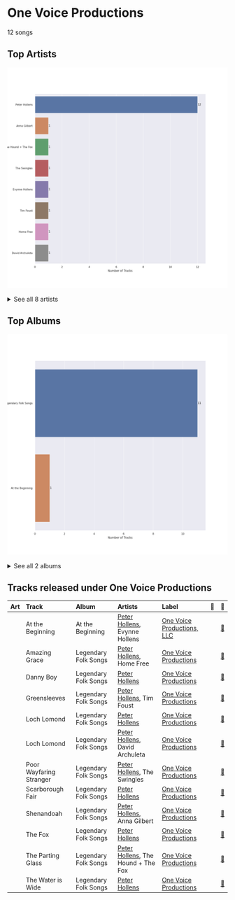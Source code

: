 # One Voice Productions

12 songs

## Top Artists

![Bar chart of top 8 artists](../images/labels/one_voice_productions/artists.png)


<details>
<summary>See all 8 artists</summary>

|   Number of Tracks | Art                                                                                              | Artist                                       | 🔗                                                           |
|-------------------:|:-------------------------------------------------------------------------------------------------|:---------------------------------------------|:------------------------------------------------------------|
|                 12 | <img src="https://i.scdn.co/image/ab6761610000e5eb5c2b393e7d8a0a1bdb64b231" alt="" width="50" /> | [Peter Hollens](../artists/peter_hollens.md) | [🔗](https://open.spotify.com/artist/7EIbKyiLnEJ1Y074UIUyZJ) |
|                  1 | <img src="https://i.scdn.co/image/ab6761610000e5eb10264b6242b96013b393e9ba" alt="" width="50" /> | Anna Gilbert                                 | [🔗](https://open.spotify.com/artist/77ajzV8In7jP3U2OYT1Yy7) |
|                  1 | <img src="https://i.scdn.co/image/ab6761610000e5eb2131a1dabfa3b1f2f4fb4b81" alt="" width="50" /> | The Hound + The Fox                          | [🔗](https://open.spotify.com/artist/6KxrjoB8dMcRC295reb2Us) |
|                  1 | <img src="https://i.scdn.co/image/ab6761610000e5ebe6929e51ab4408868a13cbd8" alt="" width="50" /> | The Swingles                                 | [🔗](https://open.spotify.com/artist/5QvPTVBx6OlrUuPwC8W3uU) |
|                  1 | <img src="https://i.scdn.co/image/ab6761610000e5ebf9c4a13ec9833826f03a183a" alt="" width="50" /> | Evynne Hollens                               | [🔗](https://open.spotify.com/artist/3nj3MfJCFFoKiRkAOW1R8c) |
|                  1 | <img src="https://i.scdn.co/image/ab67616d0000b273c567eb6d2598c7013ed46ca2" alt="" width="50" /> | Tim Foust                                    | [🔗](https://open.spotify.com/artist/2VtwFbDZzIoT9ZD0uR5HHD) |
|                  1 | <img src="https://i.scdn.co/image/ab6761610000e5eb472ce72dbc3c845b6e6324b0" alt="" width="50" /> | Home Free                                    | [🔗](https://open.spotify.com/artist/2MSlGNpwXDScUdspOK6TS7) |
|                  1 | <img src="https://i.scdn.co/image/ab6761610000e5eb9b3a3f827bf30c0d1f10198c" alt="" width="50" /> | David Archuleta                              | [🔗](https://open.spotify.com/artist/2C9n4tQgNLhHPhSCmdsQnk) |

</details>


## Top Albums

![Bar chart of top 2 albums in](../images/labels/one_voice_productions/albums.png)


<details>
<summary>See all 2 albums</summary>

|   Number of Tracks | Art                                                                                              | Album                | 🔗                                                          |
|-------------------:|:-------------------------------------------------------------------------------------------------|:---------------------|:-----------------------------------------------------------|
|                 11 | <img src="https://i.scdn.co/image/ab67616d0000b273fe9bb826b4677ad094f49fa3" alt="" width="50" /> | Legendary Folk Songs | [🔗](https://open.spotify.com/album/22qN0Gw54OwckjTgVGUzVG) |
|                  1 | <img src="https://i.scdn.co/image/ab67616d0000b273de86cb7d44e765c043a8b596" alt="" width="50" /> | At the Beginning     | [🔗](https://open.spotify.com/album/3uN6J4J6VstQCzzHbKbz6j) |

</details>


## Tracks released under One Voice Productions

| Art                                                                                              | Track                   | Album                | Artists                                                           | Label                                                  | 💚   | 🔗                                                          |
|:-------------------------------------------------------------------------------------------------|:------------------------|:---------------------|:------------------------------------------------------------------|:-------------------------------------------------------|:----|:-----------------------------------------------------------|
| <img src="https://i.scdn.co/image/ab67616d0000b273de86cb7d44e765c043a8b596" alt="" width="50" /> | At the Beginning        | At the Beginning     | [Peter Hollens](../artists/peter_hollens.md), Evynne Hollens      | [One Voice Productions, LLC](one_voice_productions.md) |     | [🔗](https://open.spotify.com/track/4rONfUG09RBdY299o0rvm8) |
| <img src="https://i.scdn.co/image/ab67616d0000b273fe9bb826b4677ad094f49fa3" alt="" width="50" /> | Amazing Grace           | Legendary Folk Songs | [Peter Hollens](../artists/peter_hollens.md), Home Free           | [One Voice Productions](one_voice_productions.md)      |     | [🔗](https://open.spotify.com/track/4Y7ccrzeEvhvCc8IFoxZKd) |
| <img src="https://i.scdn.co/image/ab67616d0000b273fe9bb826b4677ad094f49fa3" alt="" width="50" /> | Danny Boy               | Legendary Folk Songs | [Peter Hollens](../artists/peter_hollens.md)                      | [One Voice Productions](one_voice_productions.md)      |     | [🔗](https://open.spotify.com/track/5DXL9IESZqqqrW2euiWaAA) |
| <img src="https://i.scdn.co/image/ab67616d0000b273fe9bb826b4677ad094f49fa3" alt="" width="50" /> | Greensleeves            | Legendary Folk Songs | [Peter Hollens](../artists/peter_hollens.md), Tim Foust           | [One Voice Productions](one_voice_productions.md)      |     | [🔗](https://open.spotify.com/track/0Q7QHXmwjj8u9ajPvwNnCO) |
| <img src="https://i.scdn.co/image/ab67616d0000b273fe9bb826b4677ad094f49fa3" alt="" width="50" /> | Loch Lomond             | Legendary Folk Songs | [Peter Hollens](../artists/peter_hollens.md)                      | [One Voice Productions](one_voice_productions.md)      |     | [🔗](https://open.spotify.com/track/0eUE1gw4CpTlqBktSI9aND) |
| <img src="https://i.scdn.co/image/ab67616d0000b273fe9bb826b4677ad094f49fa3" alt="" width="50" /> | Loch Lomond             | Legendary Folk Songs | [Peter Hollens](../artists/peter_hollens.md), David Archuleta     | [One Voice Productions](one_voice_productions.md)      |     | [🔗](https://open.spotify.com/track/1AbjBMyhiiEt5GJiRtlDRX) |
| <img src="https://i.scdn.co/image/ab67616d0000b273fe9bb826b4677ad094f49fa3" alt="" width="50" /> | Poor Wayfaring Stranger | Legendary Folk Songs | [Peter Hollens](../artists/peter_hollens.md), The Swingles        | [One Voice Productions](one_voice_productions.md)      |     | [🔗](https://open.spotify.com/track/0NmsMH3LvATRdd4bRSTdtl) |
| <img src="https://i.scdn.co/image/ab67616d0000b273fe9bb826b4677ad094f49fa3" alt="" width="50" /> | Scarborough Fair        | Legendary Folk Songs | [Peter Hollens](../artists/peter_hollens.md)                      | [One Voice Productions](one_voice_productions.md)      |     | [🔗](https://open.spotify.com/track/1fXgi7opKIjkpjX6uVNJXx) |
| <img src="https://i.scdn.co/image/ab67616d0000b273fe9bb826b4677ad094f49fa3" alt="" width="50" /> | Shenandoah              | Legendary Folk Songs | [Peter Hollens](../artists/peter_hollens.md), Anna Gilbert        | [One Voice Productions](one_voice_productions.md)      |     | [🔗](https://open.spotify.com/track/4F0h4ke31MIzjmb018lmml) |
| <img src="https://i.scdn.co/image/ab67616d0000b273fe9bb826b4677ad094f49fa3" alt="" width="50" /> | The Fox                 | Legendary Folk Songs | [Peter Hollens](../artists/peter_hollens.md)                      | [One Voice Productions](one_voice_productions.md)      |     | [🔗](https://open.spotify.com/track/14NcPvHX03DgKjTHXXsZNn) |
| <img src="https://i.scdn.co/image/ab67616d0000b273fe9bb826b4677ad094f49fa3" alt="" width="50" /> | The Parting Glass       | Legendary Folk Songs | [Peter Hollens](../artists/peter_hollens.md), The Hound + The Fox | [One Voice Productions](one_voice_productions.md)      |     | [🔗](https://open.spotify.com/track/1l1r0PNrP1b15QLJjpgOp6) |
| <img src="https://i.scdn.co/image/ab67616d0000b273fe9bb826b4677ad094f49fa3" alt="" width="50" /> | The Water is Wide       | Legendary Folk Songs | [Peter Hollens](../artists/peter_hollens.md)                      | [One Voice Productions](one_voice_productions.md)      |     | [🔗](https://open.spotify.com/track/2E6c7d4MfJBtOI3B5Vsajk) |
